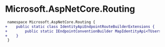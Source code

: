 # Microsoft.AspNetCore.Routing

``` diff
 namespace Microsoft.AspNetCore.Routing {
+    public static class IdentityApiEndpointRouteBuilderExtensions {
+        public static IEndpointConventionBuilder MapIdentityApi<TUser>(this IEndpointRouteBuilder endpoints) where TUser : class, new();
+    }
 }
```

